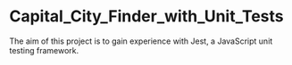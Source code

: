 # Capital_City_Finder_with_Unit_Tests
The aim of this project is to gain experience with Jest, a JavaScript unit testing framework.
